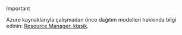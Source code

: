 > [!IMPORTANT]
> Azure kaynaklarıyla çalışmadan önce dağıtım modelleri hakkında bilgi edinin: [Resource Manager, klasik](../articles/resource-manager-deployment-model.md).
> 
> 

<!--HONumber=Jun16_HO2-->


